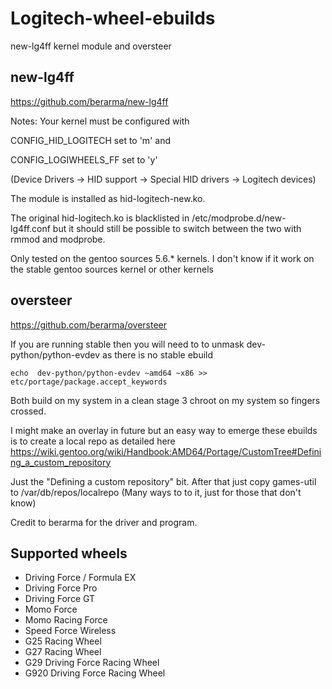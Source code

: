# Logitech-wheel-ebuilds
new-lg4ff kernel module and oversteer 

## new-lg4ff
https://github.com/berarma/new-lg4ff

Notes:
Your kernel must be configured with 

CONFIG_HID_LOGITECH  set to 'm' and 

CONFIG_LOGIWHEELS_FF set to 'y' 

(Device Drivers -> HID support -> Special HID drivers -> Logitech devices)

The module is installed as hid-logitech-new.ko.

The original hid-logitech.ko is blacklisted in /etc/modprobe.d/new-lg4ff.conf but it should still be possible to switch between the two with rmmod and modprobe.

Only tested on the gentoo sources 5.6.* kernels. I don't know if it work on the stable gentoo sources kernel or other kernels

## oversteer
https://github.com/berarma/oversteer

If you are running stable then you will need to to unmask dev-python/python-evdev as there is no stable ebuild

```echo  dev-python/python-evdev ~amd64 ~x86 >> etc/portage/package.accept_keywords ```

Both build on my system in a clean stage 3 chroot on my system so fingers crossed.

I might make an overlay in future but an easy way to emerge these ebuilds is to create a local repo as detailed here
https://wiki.gentoo.org/wiki/Handbook:AMD64/Portage/CustomTree#Defining_a_custom_repository

Just the "Defining a custom repository" bit.
After that just copy games-util to /var/db/repos/localrepo
(Many ways to to it, just for those that don't know)

Credit to berarma for the driver and program.

## Supported wheels
* Driving Force / Formula EX
* Driving Force Pro
* Driving Force GT
* Momo Force
* Momo Racing Force
* Speed Force Wireless
* G25 Racing Wheel
* G27 Racing Wheel
* G29 Driving Force Racing Wheel
* G920 Driving Force Racing Wheel


